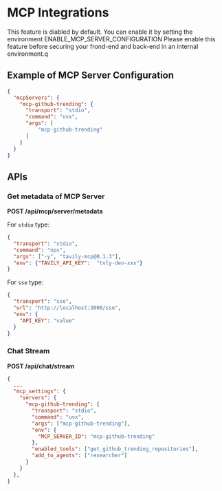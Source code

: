 # MCP Integrations

This feature is diabled by default. You can enable it by setting the environment ENABLE_MCP_SERVER_CONFIGURATION
Please enable this feature before securing your frond-end and back-end in an internal environment.q

## Example of MCP Server Configuration

```json
{
  "mcpServers": {
    "mcp-github-trending": {
      "transport": "stdio",
      "command": "uvx",
      "args": [
          "mcp-github-trending"
      ]
    }
  }
}
```

## APIs

### Get metadata of MCP Server

**POST /api/mcp/server/metadata**

For `stdio` type:
```json
{
  "transport": "stdio",
  "command": "npx",
  "args": ["-y", "tavily-mcp@0.1.3"],
  "env": {"TAVILY_API_KEY":  "tvly-dev-xxx"}
}
```

For `sse` type:
```json
{
  "transport": "sse",
  "url": "http://localhost:3000/sse",
  "env": {
    "API_KEY": "value"
  }
}
```

### Chat Stream

**POST /api/chat/stream**

```json
{
  ...
  "mcp_settings": {
    "servers": {
      "mcp-github-trending": {
        "transport": "stdio",
        "command": "uvx",
        "args": ["mcp-github-trending"],
        "env": {
          "MCP_SERVER_ID": "mcp-github-trending"
        },
        "enabled_tools": ["get_github_trending_repositories"],
        "add_to_agents": ["researcher"]
      }
    }
  },
}
```
